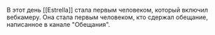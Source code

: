 В этот день [[Estrella]] стала первым человеком, который включил вебкамеру. Она стала первым человеком, кто сдержал обещание, написанное в канале "Обещания".